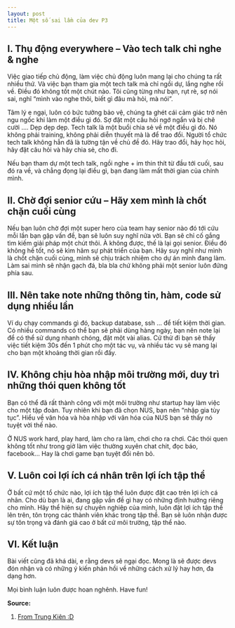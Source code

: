 ```yaml
---
layout: post
title: Một số sai lầm của dev P3
---
```


## I. Thụ động everywhere – Vào tech talk chỉ nghe & nghe

Việc giao tiếp chủ động, làm việc chủ động luôn mang lại cho chúng ta rất nhiều thứ.
Và việc bạn tham gia một tech talk mà chỉ ngồi dự, lắng nghe rồi về. Điều đó không tốt một chút nào.
Tôi cũng từng như bạn, rụt rè, sợ nói sai, nghĩ “mình vào nghe thôi, biết gì đâu mà hỏi, mà nói”.

Tâm lý e ngại, luôn có bức tưởng bảo vệ, chúng ta ghét cái cảm giác trở nên ngu ngốc khi làm một điều gì đó.
Sợ đặt một câu hỏi ngớ ngẩn và bị chê cười …. Dẹp dẹp dẹp.
Tech talk là một buổi chia sẻ về một điều gì đó. Nó không phải training, không phải diễn thuyết mà là để trao đổi.
Người tổ chức tech talk không hẳn đã là tường tận về chủ đề đó. Hãy trao đổi, hãy học hỏi, hãy đặt câu hỏi và hãy chia sẻ, cho đi.

Nếu bạn tham dự một tech talk, ngồi nghe + im thin thít từ đầu tới cuối, sau đó ra về, và chẳng đọng lại điều gì, bạn đang làm mất thời gian của chính mình.

## II. Chờ đợi senior cứu – Hãy xem mình là chốt chặn cuối cùng

Nếu bạn luôn chờ đợi một super hero của team hay senior nào đó tới cứu mỗi lần bạn gặp vấn đề, bạn sẽ luôn suy nghĩ nửa vời. Bạn sẽ chỉ cố gắng tìm kiếm
giải pháp một chút thôi. À không được, thế là lại gọi senior. Điều đó không hề tốt, nó sẽ kìm hãm sự phát triển của bạn.
Hãy suy nghĩ như mình là chốt chặn cuối cùng, mình sẽ chịu trách nhiệm cho dự án mình đang làm.
Làm sai mình sẽ nhận gạch đá, bla bla chứ không phải một senior luôn đứng phía sau.

## III. Nên take note những thông tin, hàm, code sử dụng nhiều lần

Ví dụ chạy commands gì đó, backup database, ssh … để tiết kiệm thời gian.
Có nhiều commands có thể bạn sẽ phải dùng hàng ngày, bạn nên note lại để có thể sử dụng nhanh chóng, đặt một vài alias.
Cứ thử đi bạn sẽ thấy việc tiết kiệm 30s đến 1 phút cho một tác vụ, và nhiều tác vụ sẽ mang lại cho bạn một khoảng thời gian rồi đấy.

## IV. Không chịu hòa nhập môi trường mới, duy trì những thói quen không tốt

Bạn có thể đã rất thành công với một môi trường như startup hay làm việc cho một tập đoàn. Tuy nhiên khi bạn đã chọn NUS, bạn nên “nhập gia tùy tục”.
Hiểu về văn hóa và hòa nhập với văn hóa của NUS bạn sẽ thấy nó tuyệt vời thế nào.

Ở NUS work hard, play hard, làm cho ra làm, chơi cho ra chơi. Các thói quen không tốt như trong giờ làm việc thường xuyên chat chit, đọc báo, facebook…
Hay là chơi game bạn tuyệt đối nên bỏ.

## V. Luôn coi lợi ích cá nhân trên lợi ích tập thể

Ở bất cứ một tổ chức nào, lợi ích tập thể luôn được đặt cao trên lợi ích cá nhân.
Cho dù bạn là ai, đang gặp vấn đề gì hay có những định hướng riêng cho mình.
Hãy thể hiện sự chuyên nghiệp của mình, luôn đặt lợi ích tập thể lên trên, tôn trọng các thành viên khác trong tập thể.
Bạn sẽ luôn nhận được sự tôn trọng và đánh giá cao ở bất cứ môi trường, tập thể nào.

## VI. Kết luận

Bài viết cũng đã khá dài, e rằng devs sẽ ngại đọc. Mong là sẽ được devs đón nhận và có những ý kiến phản hồi về những cách xử lý hay hơn, đa dạng hơn.

Mọi bình luận luôn được hoan nghênh. Have fun!

**Source:**

1. [From Trung Kiên :D](https://www.facebook.com/trungkien.phan.35?fref=ts)
